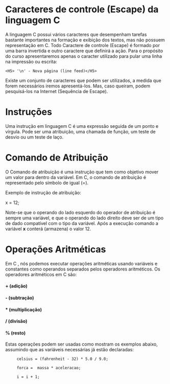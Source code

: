 # Caracteres de controle (Escape) da linguagem C
 A linguagem C possui vários caracteres que desempenham tarefas bastante importantes na formação e exibição dos textos, mas não possuem representação em C. Todo Caractere de controle (Escape) é formado por uma barra invertida e outro caractere que definirá a ação. Para o propósito do curso apresentaremos apenas o caracter utilizado para pular uma linha na impressão ou escrita:
```
<H5> '\n' - Nova página (line feed)</H5>
```
Existe um conjunto de caracteres que podem ser utilizados, a medida que forem necessários iremos apresentá-los. Mas, caso queiram, podem pesquisá-los na Internet (Sequência de Escape).

# Instruções 
 Uma instrução em linguagem C é uma expressão seguida de um ponto e vírgula. Pode ser uma atribuição, uma chamada de função, um teste de desvio ou um teste de laço.
 
# Comando de Atribuição 
O Comando de atribuição é uma instrução que tem como objetivo mover um valor para dentro da variável. Em C, o comando de atribuição é representado pelo símbolo de igual (=).

Exemplo de instrução de atribuição:       

x = 12;

Note-se que o operando do lado esquerdo do operador de atribuição é sempre uma variável, e que o operando do lado direito deve ser de um tipo de dado compatível com o tipo da variável. Após a execução comando a variável <strong>x</strong> conterá (armazena) o valor 12.

 
# Operações Aritméticas
Em C , nós podemos executar operações aritméticas usando variáveis e constantes como operandos separados pelos operadores aritméticos. Os operadores aritméticos em C são:

<H4> +  (adição) </H4>
<H4> -  (subtração) </H4>
<H4> *  (multiplicação) </H4>
<H4> /  (divisão) </H4>
<H4> %   (resto)  </H4>

Estas operações podem ser usadas como mostram os exemplos abaixo, assumindo que as variáveis necessárias já estão declaradas:
```
     celsius = (fahrenheit - 32) * 5.0 / 9.0;

     forca =  massa * aceleracao;

     i = i + 1;
```     
